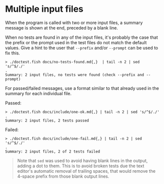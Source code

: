 # Multiple input files

When the program is called with two or more input files, a summary message is shown at the end, preceded by a blank line.

When no tests are found in any of the input files, it's probably the case that the prefix or the prompt used in the test files do not match the default values. Give a hint to the user that `--prefix` and/or `--prompt` can be used to fix this.

    > ./doctest.fish docs/no-tests-found.md{,}  | tail -n 2 | sed 's/^$/./'
    .
    Summary: 2 input files, no tests were found (check --prefix and --prompt)

For passed/failed messages, use a format similar to that already used in the summary for each individual file.

Passed:

    > ./doctest.fish docs/include/one-ok.md{,} | tail -n 2 | sed 's/^$/./'
    .
    Summary: 2 input files, 2 tests passed

Failed:

    > ./doctest.fish docs/include/one-fail.md{,} | tail -n 2 | sed 's/^$/./'
    .
    Summary: 2 input files, 2 of 2 tests failed

> Note that `sed` was used to avoid having blank lines in the output, adding a dot to them. This is to avoid broken tests due the text editor's automatic removal of trailing spaces, that would remove the 4-space prefix from those blank output lines.
